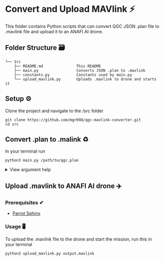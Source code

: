 # Convert and Upload MAVlink ⚡️

This folder contains Python scripts that can convert QGC JSON .plan file to .mavlink file and upload it to an ANAFI AI drone.

## Folder Structure 🗃️
```
└── Src
    ├── README.md               This README
    ├── main.py                 Converts JSON .plan to .mavlink
    ├── constants.py            Constants used by main.py
    └── upload_mavlink.py       Uploads .mavlink to drone and starts it    
```

## Setup ⚙️

Clone the project and navigate to the /src folder
```
git clone https://github.com/mgr098/qgc-mavlink-converter.git
cd src
```

## Convert .plan to .malink ♻️

In your terminal run
```
python3 main.py /path/to/qgc.plan
```

<details>
<summary> View argument help </summary>
<br>

```
python3 main.py --help
```
Output
```
usage: main.py [-h] [--out OUT] [--version VERSION]
               [--takeoff TAKEOFF]
               filepath

Convert QGC .plan to .mavlink format

positional arguments:
  filepath           Usage: python3 main.py </path/to/file/>

optional arguments:
  -h, --help         show this help message and exit
  --out OUT          MAVlink filename
  --version VERSION  MAVlink version
  --takeoff TAKEOFF  Add takeoff at start of mavlink
```
Example usecase of optional arguments

```
python3 main.py qgc.plan --out output.mavlink --version 120 --takeoff True
```
</details>

## Upload .mavlink to ANAFI AI drone ✈️

### Prerequisites ✔

* [Parrot Sphinx](https://developer.parrot.com/docs/sphinx/)

### Usage 🖥

To upload the .mavlink file to the drone and start the mission, run this in your terminal
```
python3 upload_mavlink.py output.mavlink
```



